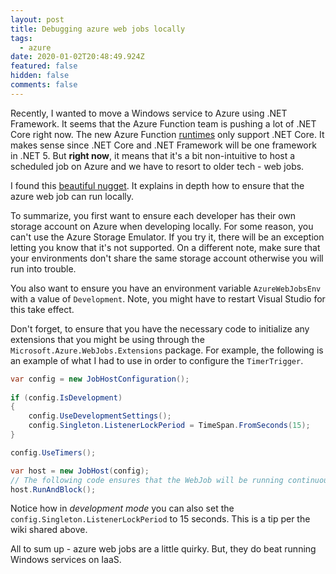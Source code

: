 ```yaml
---
layout: post
title: Debugging azure web jobs locally
tags:
  - azure
date: 2020-01-02T20:48:49.924Z
featured: false
hidden: false
comments: false
---
```

Recently, I wanted to move a Windows service to Azure using .NET Framework. It seems that the Azure Function team is pushing a lot of .NET Core right now. The new Azure Function [runtimes](https://docs.microsoft.com/en-us/azure/azure-functions/functions-versions) only support .NET Core. It makes sense since .NET Core and .NET Framework will be one framework in .NET 5. But **right now**, it means that it's a bit non-intuitive to host a scheduled job on Azure and we have to resort to older tech - web jobs.

<!--more--> 

I found this [beautiful nugget](https://github.com/Azure/azure-webjobs-sdk-extensions/wiki/TimerTrigger). It explains in depth how to ensure that the azure web job can run locally. 

To summarize, you first want to ensure each developer has their own storage account on Azure when developing locally. For some reason, you can't use the Azure Storage Emulator. If you try it, there will be an exception letting you know that it's not supported. On a different note, make sure that your environments don't share the same storage account otherwise you will run into trouble.

You also want to ensure you have an environment variable `AzureWebJobsEnv` with a value of `Development`. Note, you might have to restart Visual Studio for this take effect.

Don't forget, to ensure that you have the necessary code to initialize any extensions that you might be using through the `Microsoft.Azure.WebJobs.Extensions` package. For example, the following is an example of what I had to use in order to configure the `TimerTrigger`.

``` csharp
var config = new JobHostConfiguration();
            
if (config.IsDevelopment)
{
    config.UseDevelopmentSettings();
    config.Singleton.ListenerLockPeriod = TimeSpan.FromSeconds(15);
}

config.UseTimers();

var host = new JobHost(config);
// The following code ensures that the WebJob will be running continuously
host.RunAndBlock();
```

Notice how in _development mode_ you can also set the `config.Singleton.ListenerLockPeriod` to 15 seconds. This is a tip per the wiki shared above.

All to sum up - azure web jobs are a little quirky. But, they do beat running Windows services on IaaS.

